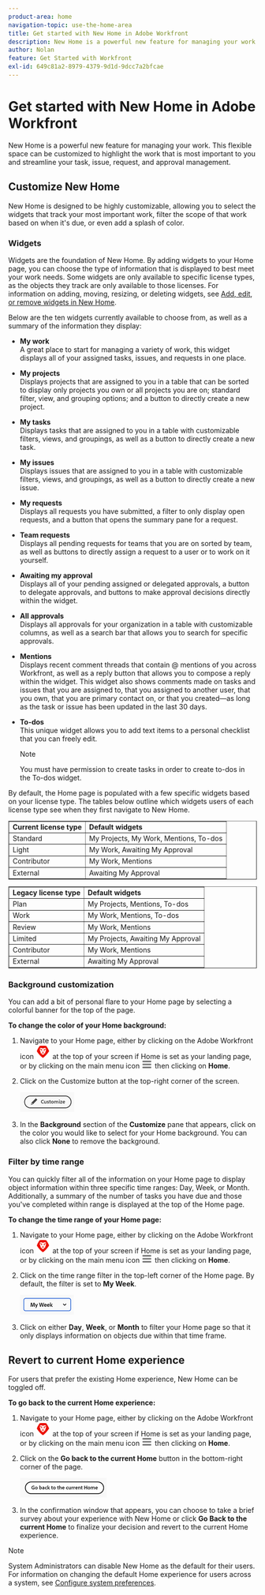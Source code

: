 ```yaml
---
product-area: home
navigation-topic: use-the-home-area
title: Get started with New Home in Adobe Workfront
description: New Home is a powerful new feature for managing your work.
author: Nolan
feature: Get Started with Workfront
exl-id: 649c81a2-8979-4379-9d1d-9dcc7a2bfcae
---
```

# Get started with New Home in Adobe Workfront

New Home is a powerful new feature for managing your work. This flexible space can be customized to highlight the work that is most important to you and streamline your task, issue, request, and approval management.

## Customize New Home

New Home is designed to be highly customizable, allowing you to select the widgets that track your most important work, filter the scope of that work based on when it's due, or even add a splash of color.

### Widgets

Widgets are the foundation of New Home. By adding widgets to your Home page, you can choose the type of information that is displayed to best meet your work needs. Some widgets are only available to specific license types, as the objects they track are only available to those licenses. For information on adding, moving, resizing, or deleting widgets, see [Add, edit, or remove widgets in New Home](/help/quicksilver/workfront-basics/using-home/new-home/add-edit-remove-widgets-in-new-home.md).

Below are the ten widgets currently available to choose from, as well as a summary of the information they display:

* **My work**\
    A great place to start for managing a variety of work, this widget displays all of your assigned tasks, issues, and requests in one place.

* **My projects**\
    Displays projects that are assigned to you in a table that can be sorted to display only projects you own or all projects you are on; standard filter, view, and grouping options; and a button to directly create a new project.

* **My tasks**\
    Displays tasks that are assigned to you in a table with customizable filters, views, and groupings, as well as a button to directly create a new task.

* **My issues**\
    Displays issues that are assigned to you in a table with customizable filters, views, and groupings, as well as a button to directly create a new issue.

* **My requests**\
    Displays all requests you have submitted, a filter to only display open requests, and a button that opens the summary pane for a request.

* **Team requests**\
    Displays all pending requests for teams that you are on sorted by team, as well as buttons to directly assign a request to a user or to work on it yourself.

* **Awaiting my approval**\
    Displays all of your pending assigned or delegated approvals, a button to delegate approvals, and buttons to make approval decisions directly within the widget.

* **All approvals**\
    Displays all approvals for your organization in a table with customizable columns, as well as a search bar that allows you to search for specific approvals.

* **Mentions**\
    Displays recent comment threads that contain @ mentions of you across Workfront, as well as a reply button that allows you to compose a reply within the widget. This widget also shows comments made on tasks and issues that you are assigned to, that you assigned to another user, that you own, that you are primary contact on, or that you created—as long as the task or issue has been updated in the last 30 days.

* **To-dos**\
    This unique widget allows you to add text items to a personal checklist that you can freely edit.

    >[!NOTE]
    >
    >You must have permission to create tasks in order to create to-dos in the To-dos widget.

By default, the Home page is populated with a few specific widgets based on your license type. The tables below outline which widgets users of each license type see when they first navigate to New Home.

<table border=1 class="inlineTable">
    <tr>
        <td><b>Current license type</b></td>
        <td><b>Default widgets</b></td>
    </tr>
    <tr>
        <td>Standard</td>
        <td>My Projects, My Work, Mentions, To-dos</td>
    </tr>
    <tr>
        <td>Light</td>
        <td>My Work, Awaiting My Approval</td>
    </tr>
    <tr>
        <td>Contributor</td>
        <td>My Work, Mentions</td>
    </tr>
    <tr>
        <td>External</td>
        <td>Awaiting My Approval</td>
    </tr>
</table>

<table border=1 class="inlineTable">
    <tr>
        <td><b>Legacy license type</b></td>
        <td><b>Default widgets</b></td>
    </tr>
    <tr>
        <td>Plan</td>
        <td>My Projects, Mentions, To-dos</td>
    </tr>
    <tr>
        <td>Work</td>
        <td>My Work, Mentions, To-dos</td>
    </tr>
    <tr>
        <td>Review</td>
        <td>My Work, Mentions</td>
    </tr>
    <tr>
        <td>Limited</td>
        <td>My Projects, Awaiting My Approval</td>
    </tr>
    <tr>
        <td>Contributor</td>
        <td>My Work, Mentions</td>
    </tr>
    <tr>
        <td>External</td>
        <td>Awaiting My Approval</td>
    </tr>
</table>

### Background customization

You can add a bit of personal flare to your Home page by selecting a colorful banner for the top of the page.

**To change the color of your Home background:**

1. Navigate to your Home page, either by clicking on the Adobe Workfront icon ![Adobe Workfront Icon](../new-home/assets/home-icon-30x29.png) at the top of your screen if Home is set as your landing page, or by clicking on the main menu icon ![Main Menu Icon](../new-home/assets/main-menu-icon-left-nav.png) then clicking on **Home**.

1. Click on the Customize button  at the top-right corner of the screen.

    ![Customize Button](../new-home/assets/customize-button.png)

1. In the **Background** section of the **Customize** pane that appears, click on the color you would like to select for your Home background. You can also click **None** to remove the background.

### Filter by time range

You can quickly filter all of the information on your Home page to display object information within three specific time ranges: Day, Week, or Month. Additionally, a summary of the number of tasks you have due and those you've completed within range is displayed at the top of the Home page.

**To change the time range of your Home page:**

1. Navigate to your Home page, either by clicking on the Adobe Workfront icon ![Adobe Workfront Icon](../new-home/assets/home-icon-30x29.png) at the top of your screen if Home is set as your landing page, or by clicking on the main menu icon ![Main Menu Icon](../new-home/assets/main-menu-icon-left-nav.png) then clicking on **Home**.

1. Click on the time range filter in the top-left corner of the Home page. By default, the filter is set to **My Week**.

    ![Time range filter dropdown](../new-home/assets/time-range-filter-dropdown-home.png)

1. Click on either **Day**, **Week**, or **Month** to filter your Home page so that it only displays information on objects due within that time frame.

## Revert to current Home experience

For users that prefer the existing Home experience, New Home can be toggled off.


**To go back to the current Home experience:**

1. Navigate to your Home page, either by clicking on the Adobe Workfront icon ![Adobe Workfront Icon](../new-home/assets/home-icon-30x29.png) at the top of your screen if Home is set as your landing page, or by clicking on the main menu icon ![Main Menu Icon](../new-home/assets/main-menu-icon-left-nav.png) then clicking on **Home**.

1. Click on the **Go back to the current Home** button in the bottom-right corner of the page.

    ![Go back to current Home button](../new-home/assets/go-back-to-current-home-button.png)

1. In the confirmation window that appears, you can choose to take a brief survey about your experience with New Home or click **Go Back to the current Home** to finalize your decision and revert to the current Home experience.

>[!NOTE]
>
> System Administrators can disable New Home as the default for their users. For information on changing the default Home experience for users across a system, see [Configure system preferences](/help/quicksilver/administration-and-setup/manage-workfront/security/configure-security-preferences.md).
